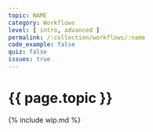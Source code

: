 ```yaml
---
topic: NAME
category: Workflows
level: [ intro, advanced ]
permalink: /:collection/workflows/:name
code_example: false
quiz: false
issues: true
---
```


# {{ page.topic }}

{% include wip.md %}
